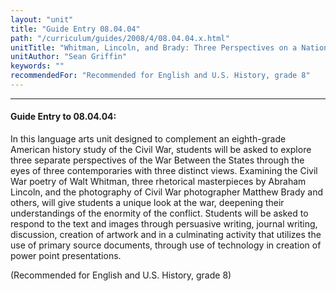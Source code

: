 ```yaml
---
layout: "unit"
title: "Guide Entry 08.04.04"
path: "/curriculum/guides/2008/4/08.04.04.x.html"
unitTitle: "Whitman, Lincoln, and Brady: Three Perspectives on a Nation Divided"
unitAuthor: "Sean Griffin"
keywords: ""
recommendedFor: "Recommended for English and U.S. History, grade 8"
---
```

<body>
<hr/>
 <h4>
  Guide Entry to 08.04.04:
 </h4>
 <p>
  In this language arts unit designed to complement an eighth-grade American history study of the Civil War, students will be asked to explore three separate perspectives of the War Between the States through the eyes of three contemporaries with three distinct views. Examining the Civil War poetry of Walt Whitman, three rhetorical masterpieces by Abraham Lincoln, and the photography of Civil War photographer Matthew Brady and others, will give students a unique look at the war, deepening their understandings of the enormity of the conflict. Students will be asked to respond to the text and images through persuasive writing, journal writing, discussion, creation of artwork and in a culminating activity that utilizes the use of primary source documents, through use of technology in creation of power point presentations.
 </p>
<p>
  (Recommended for English and U.S. History, grade 8)
 </p>




</body>